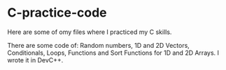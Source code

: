 # C-practice-code
Here are some of omy files where I practiced my C skills.

There are some code of: Random numbers, 1D and 2D Vectors, Conditionals, Loops, Functions and Sort Functions for 1D and 2D Arrays. I wrote it in DevC++.
